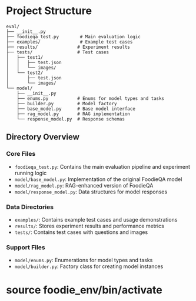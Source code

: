 # Project Structure

```
eval/
├── __init__.py
├── foodieqa_test.py        # Main evaluation logic
├── examples/               # Example test cases
├── results/               # Experiment results
├── tests/                 # Test cases
│   ├── test1/
│   │   ├── test.json
│   │   └── images/
│   └── test2/
│       ├── test.json
│       └── images/
└── model/
    ├── __init__.py
    ├── enums.py           # Enums for model types and tasks
    ├── builder.py         # Model factory
    ├── base_model.py      # Base model interface
    ├── rag_model.py       # RAG implementation
    └── response_model.py  # Response schemas
```

## Directory Overview

### Core Files
- `foodieqa_test.py`: Contains the main evaluation pipeline and experiment running logic
- `model/base_model.py`: Implementation of the original FoodieQA model
- `model/rag_model.py`: RAG-enhanced version of FoodieQA
- `model/response_model.py`: Data structures for model responses

### Data Directories
- `examples/`: Contains example test cases and usage demonstrations
- `results/`: Stores experiment results and performance metrics
- `tests/`: Contains test cases with questions and images

### Support Files
- `model/enums.py`: Enumerations for model types and tasks
- `model/builder.py`: Factory class for creating model instances

# source foodie_env/bin/activate
